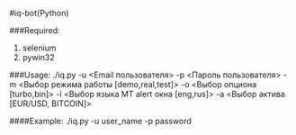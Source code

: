 #iq-bot(Python)

###Required:
1. selenium
2. pywin32

###Usage:
./iq.py
        -u <Email пользователя>
        -p <Пароль пользователя>
        -m <Выбор режима работы [demo,real,test]>
        -o <Выбор опциона [turbo,bin]>
        -l <Выбор языка MT alert окна [eng,rus]>
        -a <Выбор актива [EUR/USD, BITCOIN]>

####Example:
./iq.py -u user_name -p password


